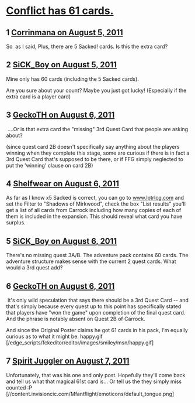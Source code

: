 # [Conflict has 61 cards.](https://community.fantasyflightgames.com/topic/51023-conflict-has-61-cards/)

## 1 [Corrinmana on August 5, 2011](https://community.fantasyflightgames.com/topic/51023-conflict-has-61-cards/?do=findComment&comment=509588)

So  as I said, Plus, there are 5 Sacked! cards. Is this the extra card?

## 2 [SiCK_Boy on August 5, 2011](https://community.fantasyflightgames.com/topic/51023-conflict-has-61-cards/?do=findComment&comment=509626)

Mine only has 60 cards (including the 5 Sacked cards).

Are you sure about your count? Maybe you just got lucky! (Especially if the extra card is a player card)

## 3 [GeckoTH on August 6, 2011](https://community.fantasyflightgames.com/topic/51023-conflict-has-61-cards/?do=findComment&comment=510013)

 ....Or is that extra card the "missing" 3rd Quest Card that people are asking about?

(since quest card 2B doesn't specifically say anything about the players winning when they complete this stage, some are curious if there is in fact a 3rd Quest Card that's supposed to be there, or if FFG simply neglected to put the 'winning' clause on card 2B)

## 4 [Shelfwear on August 6, 2011](https://community.fantasyflightgames.com/topic/51023-conflict-has-61-cards/?do=findComment&comment=510018)

As far as I know x5 Sacked is correct, you can go to www.lotrlcg.com and set the Filter to "Shadows of Mirkwood", check the box "List results" you'll get a list of all cards from Carrock including how many copies of each of them is included in the expansion. This should reveal what card you have surplus.

## 5 [SiCK_Boy on August 6, 2011](https://community.fantasyflightgames.com/topic/51023-conflict-has-61-cards/?do=findComment&comment=510055)

There's no missing quest 3A/B. The adventure pack contains 60 cards. The adventure structure makes sense with the current 2 quest cards. What would a 3rd quest add?

## 6 [GeckoTH on August 6, 2011](https://community.fantasyflightgames.com/topic/51023-conflict-has-61-cards/?do=findComment&comment=510088)

 It's only wild speculation that says there should be a 3rd Quest Card -- and that's simply because every quest up to this point has specifically stated that players have "won the game" upon completion of the final quest card. And the phrase is notably absent on Quest 2B of Carrock.

And since the Original Poster claims he got 61 cards in his pack, I'm equally curious as to what it might be. happy.gif [/edge_scripts/fckeditor/editor/images/smiley/msn/happy.gif]

## 7 [Spirit Juggler on August 7, 2011](https://community.fantasyflightgames.com/topic/51023-conflict-has-61-cards/?do=findComment&comment=510200)

Unfortunately, that was his one and only post. Hopefully they'll come back and tell us what that magical 61st card is... Or tell us the they simply miss counted :P [//content.invisioncic.com/Mfantflight/emoticons/default_tongue.png] 

